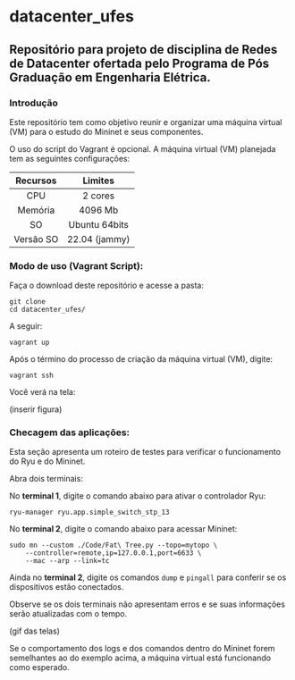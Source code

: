 # datacenter_ufes
## Repositório para projeto de disciplina de Redes de Datacenter ofertada pelo Programa de Pós Graduação em Engenharia Elétrica.

### Introdução

Este repositório tem como objetivo reunir e organizar uma máquina virtual (VM) para o estudo do Mininet e seus componentes.

O uso do script do Vagrant é opcional. A máquina virtual (VM) planejada tem as seguintes configurações:

|Recursos   |Limites        |
|:---------:|:-------------:|
|CPU   	    |2 cores   	    |
|Memória	|4096 Mb        |
|SO   	    |Ubuntu 64bits 	|
|Versão	SO  |22.04 (jammy) 	|


### Modo de uso (Vagrant Script):

Faça o download deste repositório e acesse a pasta:


```
git clone
cd datacenter_ufes/
```

A seguir:

```
vagrant up
```

Após o término do processo de criação da máquina virtual (VM), digite:

```
vagrant ssh
```

Você verá na tela:

(inserir figura)


### Checagem das aplicações:

Esta seção apresenta um roteiro de testes para verificar o funcionamento do Ryu e do Mininet.

Abra dois terminais:

No **terminal 1**, digite o comando abaixo para ativar o controlador Ryu: 
```
ryu-manager ryu.app.simple_switch_stp_13
```

No **terminal 2**, digite o comando abaixo para acessar Mininet:

```
sudo mn --custom ./Code/Fat\ Tree.py --topo=mytopo \
    --controller=remote,ip=127.0.0.1,port=6633 \
    --mac --arp --link=tc
```

Ainda no **terminal 2**, digite os comandos `dump` e `pingall` para conferir se os dispositivos estão conectados.

Observe se os dois terminais não apresentam erros e se suas informações serão atualizadas com o tempo.

(gif das telas)


Se o comportamento dos logs e dos comandos dentro do Mininet forem semelhantes ao do exemplo acima, a máquina virtual está funcionando como esperado.
